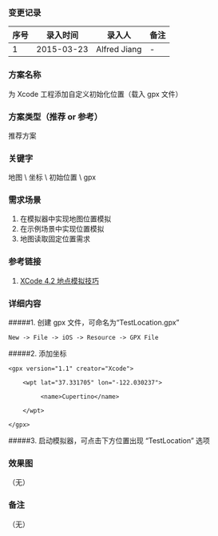 ### 变更记录
| 序号 | 录入时间 | 录入人 | 备注 |
| -- | -- | -- | -- |
| 1 | 2015-03-23 | Alfred Jiang | - |

### 方案名称
为 Xcode 工程添加自定义初始化位置（载入 gpx 文件）

### 方案类型（推荐 or 参考）
推荐方案

### 关键字
地图 \ 坐标 \ 初始位置 \ gpx

### 需求场景
1. 在模拟器中实现地图位置模拟
2. 在示例场景中实现位置模拟
3. 地图读取固定位置需求

### 参考链接
1. [XCode 4.2 地点模拟技巧](http://longtimenoc.com/archives/xcode-4-2-%E5%9C%B0%E7%82%B9%E6%A8%A1%E6%8B%9F%E6%8A%80%E5%B7%A7)

### 详细内容
#####1. 创建 gpx 文件，可命名为“TestLocation.gpx”

    New -> File -> iOS -> Resource -> GPX File

#####2. 添加坐标
    <?xml version="1.0"?>

    <gpx version="1.1" creator="Xcode">

        <wpt lat="37.331705" lon="-122.030237">

             <name>Cupertino</name>

        </wpt>

    </gpx>

#####3. 启动模拟器，可点击下方位置出现 “TestLocation” 选项

### 效果图
（无）

### 备注
（无）
